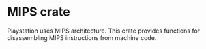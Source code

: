 # MIPS crate

Playstation uses MIPS architecture. This crate provides functions for disassembling MIPS instructions from machine code.